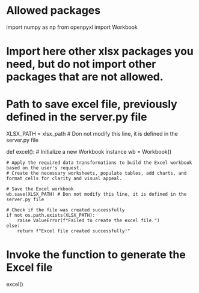 # Allowed packages
import numpy as np
from openpyxl import Workbook

# Import here other xlsx packages you need, but do not import other packages that are not allowed.

# Path to save excel file, previously defined in the server.py file
XLSX_PATH = xlsx_path # Don not modify this line, it is defined in the server.py file

def excel():
    # Initialize a new Workbook instance
    wb = Workbook()

    # Apply the required data transformations to build the Excel workbook based on the user's request.
    # Create the necessary worksheets, populate tables, add charts, and format cells for clarity and visual appeal.

    # Save the Excel workbook
    wb.save(XLSX_PATH) # Don not modify this line, it is defined in the server.py file

    # Check if the file was created successfully
    if not os.path.exists(XLSX_PATH):
        raise ValueError(f"Failed to create the excel file.")
    else:
        return f"Excel file created successfully!"


# Invoke the function to generate the Excel file
excel()